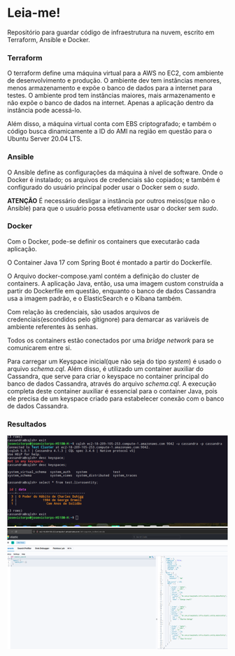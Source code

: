 # Leia-me!
Repositório para guardar código de infraestrutura na nuvem, escrito em Terraform, Ansible e Docker.

### Terraform

O terraform define uma máquina virtual para a AWS no EC2, com ambiente de desenvolvimento e produção.
 O ambiente dev tem instâncias menores, menos armazenamento e expõe o banco de dados para a internet para testes.
O ambiente prod tem instâncias maiores, mais armazenamento e não expõe o banco de dados na internet.
Apenas a aplicação dentro da instância pode acessá-lo.

Além disso, a máquina virtual conta com EBS criptografado;
e também o código busca dinamicamente a ID do AMI na região em questão para o Ubuntu Server 20.04 LTS.

### Ansible

O Ansible define as configurações da máquina à nível de software. Onde o Docker é instalado;
os arquivos de credenciais são copiados; e também é configurado do usuário principal poder usar o Docker sem o *sudo*.

**ATENÇÃO** É necessário desligar a instância por outros meios(que não o  Ansible) para que o usuário possa efetivamente usar o docker sem *sudo*.

### Docker
Com o Docker, pode-se definir os containers que executarão cada aplicação.

O Container Java 17 com Spring Boot é montado a partir do Dockerfile.

O Arquivo docker-compose.yaml contém a definição do cluster de containers. A aplicação Java, então, usa uma imagem custom construída a partir do Dockerfile em questão,
enquanto o banco de dados Cassandra usa a imagem padrão, e o ElasticSearch e o Kibana também.

Com relação às credenciais, são usados arquivos de credenciais(escondidos pelo gitignore) para demarcar as variáveis de ambiente referentes às senhas.

Todos os containers estão conectados por uma *bridge network* para se comunicarem entre si.

Para carregar um Keyspace inicial(que não seja do tipo *system*) é usado o arquivo *schema.cql*.
Além disso, é utilizado um container auxiliar do Cassandra, que serve para criar o keyspace no container principal do banco de dados Cassandra, através do arquivo *schema.cql*.
A execução completa deste container auxiliar é essencial para o container Java, pois ele precisa de um keyspace criado para estabelecer conexão com o banco de dados Cassandra.

### Resultados
![Cassandra Resultados](docs/cassandra.png?raw=true "Cassandra Resultados")
![Kibana Resultados](docs/kibana.png?raw=true "Kibana Resultados")
